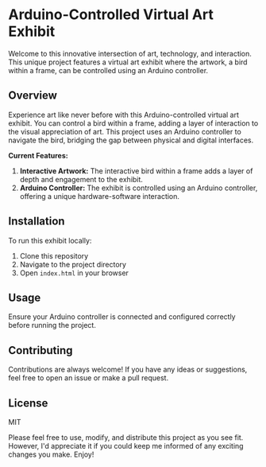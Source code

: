 # Arduino-Controlled Virtual Art Exhibit

Welcome to this innovative intersection of art, technology, and interaction. This unique project features a virtual art exhibit where the artwork, a bird within a frame, can be controlled using an Arduino controller.


## Overview

Experience art like never before with this Arduino-controlled virtual art exhibit. You can control a bird within a frame, adding a layer of interaction to the visual appreciation of art. This project uses an Arduino controller to navigate the bird, bridging the gap between physical and digital interfaces.


**Current Features:**

1. **Interactive Artwork:** The interactive bird within a frame adds a layer of depth and engagement to the exhibit.
2. **Arduino Controller:** The exhibit is controlled using an Arduino controller, offering a unique hardware-software interaction.

## Installation

To run this exhibit locally:

1. Clone this repository
2. Navigate to the project directory
3. Open `index.html` in your browser

## Usage

Ensure your Arduino controller is connected and configured correctly before running the project. 

## Contributing

Contributions are always welcome! If you have any ideas or suggestions, feel free to open an issue or make a pull request.

## License

MIT

Please feel free to use, modify, and distribute this project as you see fit. However, I'd appreciate it if you could keep me informed of any exciting changes you make. Enjoy!
